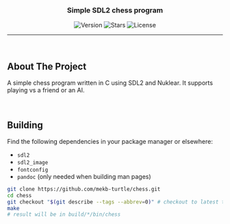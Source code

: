 <div align="center">
    <h3 align="center">Simple SDL2 chess program</h3>
    <img alt="Version" src="https://img.shields.io/github/v/release/mekb-turtle/chess?display_name=tag&style=for-the-badge" />
    <img alt="Stars" src="https://img.shields.io/github/stars/mekb-turtle/chess?display_name=tag&style=for-the-badge" />
    <img alt="License" src="https://img.shields.io/github/license/mekb-turtle/chess?style=for-the-badge" />
</div>

---
<br/>

## About The Project
A simple chess program written in C using SDL2 and Nuklear.
It supports playing vs a friend or an AI.

<br />

## Building
Find the following dependencies in your package manager or elsewhere:
- `sdl2`
- `sdl2_image`
- `fontconfig`
- `pandoc` (only needed when building man pages)

```bash
git clone https://github.com/mekb-turtle/chess.git
cd chess
git checkout "$(git describe --tags --abbrev=0)" # checkout to latest tag, omit for latest commit
make
# result will be in build/*/bin/chess
```

